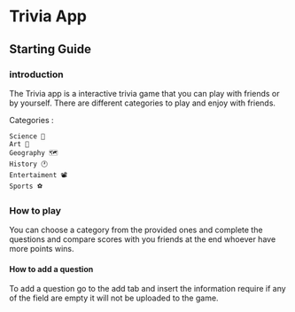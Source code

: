 # Trivia App

## Starting Guide 
### introduction 

The Trivia app is a interactive trivia game that you can play with friends or by yourself.
There are different categories to play and enjoy with friends.

Categories : 
  
    Science 🧪
    Art 🎨
    Geography 🗺️
    History 🕐
    Entertaiment 📽️
    Sports ⚽
    
### How to play 


You can choose a category from the provided ones and complete the questions and compare scores with you friends at the end 
whoever have more points wins.

#### How to add a question 

To add a question go to the add tab and insert the information require if any of the field are empty it will not be uploaded to the game.

